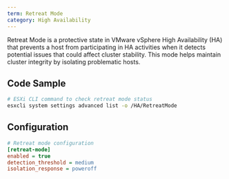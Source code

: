 ```yaml
---
term: Retreat Mode
category: High Availability
---
```


Retreat Mode is a protective state in VMware vSphere High Availability (HA) that prevents a host from participating in HA activities when it detects potential issues that could affect cluster stability. This mode helps maintain cluster integrity by isolating problematic hosts.

## Code Sample

```bash
# ESXi CLI command to check retreat mode status
esxcli system settings advanced list -o /HA/RetreatMode
```

## Configuration

```ini
# Retreat mode configuration
[retreat-mode]
enabled = true
detection_threshold = medium
isolation_response = poweroff
```